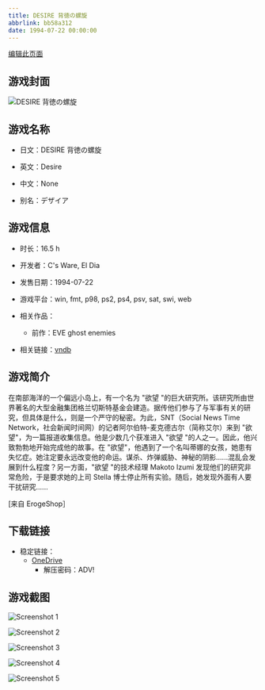 ```yaml
---
title: DESIRE 背徳の螺旋
abbrlink: bb58a312
date: 1994-07-22 00:00:00
---
```

[编辑此页面](https://github.com/ACG-3/ADV3-source/blob/main/source/_posts/games/EVE%20The%20Lost%20One.md)

## 游戏封面

![DESIRE 背徳の螺旋](https://pan.timero.xyz/onedrive/img_lib_001/EVE%20The%20Lost%20One_cover.avif)


## 游戏名称

- 日文：DESIRE 背徳の螺旋
- 英文：Desire
- 中文：None

- 别名：デザイア


## 游戏信息

- 时长：16.5 h
- 开发者：C's Ware, El Dia
- 发售日期：1994-07-22
- 游戏平台：win, fmt, p98, ps2, ps4, psv, sat, swi, web
- 相关作品：
   - 前作：EVE ghost enemies

- 相关链接：[vndb](https://vndb.org/v151)


## 游戏简介

在南部海洋的一个偏远小岛上，有一个名为 "欲望 "的巨大研究所。该研究所由世界著名的大型金融集团格兰切斯特基金会建造。据传他们参与了与军事有关的研究，但具体是什么，则是一个严守的秘密。为此，SNT（Social News Time Network，社会新闻时间网）的记者阿尔伯特-麦克德古尔（简称艾尔）来到 "欲望"，为一篇报道收集信息。他是少数几个获准进入 "欲望 "的人之一。因此，他兴致勃勃地开始完成他的故事。在 "欲望"，他遇到了一个名叫蒂娜的女孩，她患有失忆症。她注定要永远改变他的命运。谋杀、炸弹威胁、神秘的阴影......混乱会发展到什么程度？另一方面，"欲望 "的技术经理 Makoto Izumi 发现他们的研究非常危险，于是要求她的上司 Stella 博士停止所有实验。随后，她发现外面有人要干扰研究......

[来自 ErogeShop］


## 下载链接

- 稳定链接：
    - [OneDrive](https://pan.timero.xyz/onedrive/adv_lib_001/EVE%20The%20Lost%20One)
        - 解压密码：ADV!



## 游戏截图


![Screenshot 1](https://pan.timero.xyz/onedrive/img_lib_001/EVE%20The%20Lost%20One_Screenshot_1.avif)

![Screenshot 2](https://pan.timero.xyz/onedrive/img_lib_001/EVE%20The%20Lost%20One_Screenshot_2.avif)

![Screenshot 3](https://pan.timero.xyz/onedrive/img_lib_001/EVE%20The%20Lost%20One_Screenshot_3.avif)

![Screenshot 4](https://pan.timero.xyz/onedrive/img_lib_001/EVE%20The%20Lost%20One_Screenshot_4.avif)

![Screenshot 5](https://pan.timero.xyz/onedrive/img_lib_001/EVE%20The%20Lost%20One_Screenshot_5.avif)

